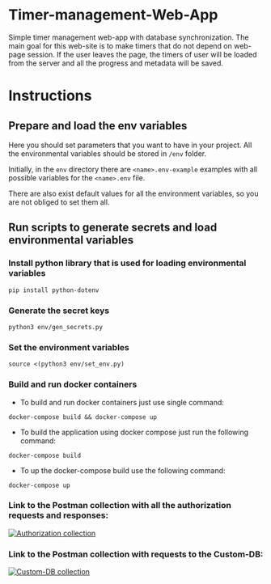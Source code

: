 # Timer-management-Web-App

Simple timer management web-app with database synchronization. The main goal for this web-site is to make timers that do
not depend on web-page session. If the user leaves the page, the timers of user will be loaded from the server and all
the progress and metadata will be saved.

# Instructions

## Prepare and load the env variables
Here you should set parameters that you want to have in your project. 
All the environmental variables should be stored in `/env` folder. 

Initially, in the `env` directory there are `<name>.env-example` examples with 
all possible variables for the `<name>.env` file.

There are also exist default values for all the environment variables, so you are not
obliged to set them all.

## Run scripts to generate secrets and load environmental variables

### Install python library that is used for loading environmental variables

`pip install python-dotenv`

### Generate the secret keys

`python3 env/gen_secrets.py`

### Set the environment variables

`source <(python3 env/set_env.py)`

### Build and run docker containers

* To build and run docker containers just use single command:

`docker-compose build && docker-compose up`
* To build the application using docker compose just run the following command:

`docker-compose build`
* To up the docker-compose build use the following command:

`docker-compose up`

### Link to the Postman collection with all the authorization requests and responses:
[![Authorization collection](https://img.shields.io/badge/Postman-FF6C37?style=for-the-badge&logo=postman&logoColor=white)](https://www.postman.com/lunar-crescent-398747/workspace/timers/collection/17330906-a9586c45-c8f7-4381-aff5-8407553e7483)

### Link to the Postman collection with requests to the Custom-DB:
[![Custom-DB collection](https://img.shields.io/badge/Postman-FF6C37?style=for-the-badge&logo=postman&logoColor=white)](https://www.postman.com/lunar-crescent-398747/workspace/timers/collection/27185599-408010f2-9cea-412a-90e0-72dc7b3c46be)
